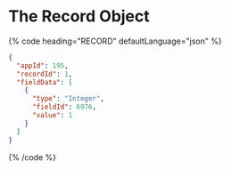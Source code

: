 # The Record Object

{% code heading="RECORD" defaultLanguage="json" %}

```json
{
  "appId": 195,
  "recordId": 1,
  "fieldData": [
    {
      "type": "Integer",
      "fieldId": 6976,
      "value": 1
    }
  ]
}
```

{% /code %}
